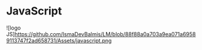 # JavaScript

![logo JS]https://github.com/IsmaDevBalmis/LM/blob/88f88a0a703a9ea071a69589113747f2ad658731/Assets/javascript.png
